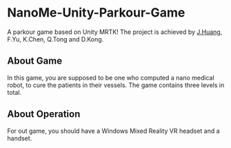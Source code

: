 # NanoMe-Unity-Parkour-Game

A parkour game based on Unity MRTK! The project is achieved by [J.Huang](https://github.com/XSiling), F.Yu, K.Chen, Q.Tong and D.Kong.

## About Game

In this game, you are supposed to be one who computed a nano medical robot, to cure the patients in their vessels. The game contains three levels in total.

## About Operation

For out game, you should have a Windows Mixed Reality VR headset and a handset.
